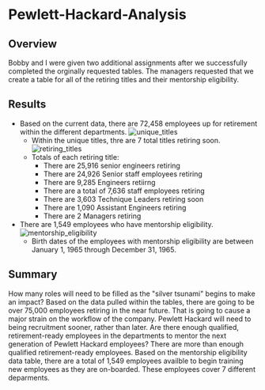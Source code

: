 # Pewlett-Hackard-Analysis
## Overview
Bobby and I were given two additional assignments after we successfully completed the orginally requested tables.
The managers requested that we create a table for all of the retiring titles and their mentorship eligibility.
## Results
* Based on the current data, there are 72,458 employees up for retirement within the different departments.
![unique_titles](https://user-images.githubusercontent.com/104965708/184515812-76118018-46c0-4873-9722-30caabfe2d35.png)
  * Within the unique titles, thre are 7 total titles retiring soon.
![retiring_titles](https://user-images.githubusercontent.com/104965708/184515834-9ca54000-6d69-45a5-8e61-e61bdef9191b.png)
  * Totals of each retiring title:
    * There are 25,916 senior engineers retiring
    * There are 24,926 Senior staff employees retiring
    * There are 9,285 Engineers retiirng
    * There are a total of 7,636 staff employees retiring
    * There are 3,603 Technique Leaders retiring soon
    * There are 1,090 Assistant Engineers retiring
    * There are 2 Managers retiring
* There are 1,549 employees who have mentorship eligibility.
![mentorship_eligibility](https://user-images.githubusercontent.com/104965708/184515895-fbe3c755-56a3-4e5c-81f5-039b00e4dea0.png)
  * Birth dates of the employees with mentorship eligibility are between January 1, 1965 through December 31, 1965.
## Summary
How many roles will need to be filled as the "silver tsunami" begins to make an impact?
Based on the data pulled within the tables, there are going to be over 75,000 employees retiring in the near future. That is going to cause a major strain on the workflow of the company. Pewlett Hackard will need to being recruitment sooner, rather than later.
Are there enough qualified, retirement-ready employees in the departments to mentor the next generation of Pewlett Hackard employees?
There are more than enough qualified retirement-ready employees. Based on the mentorship eligibility data table, there are a total of 1,549 employees availble to begin training new employees as they are on-boarded. These employees cover 7 different deparments.
